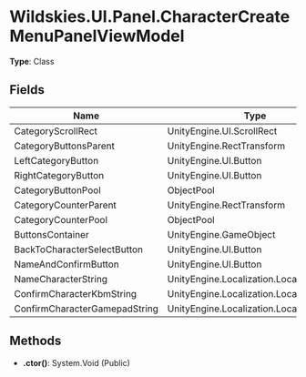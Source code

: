 ﻿# Wildskies.UI.Panel.CharacterCreateMenuPanelViewModel

**Type**: Class

## Fields

| Name | Type | Access |
|------|------|--------|
| CategoryScrollRect | UnityEngine.UI.ScrollRect | Public |
| CategoryButtonsParent | UnityEngine.RectTransform | Public |
| LeftCategoryButton | UnityEngine.UI.Button | Public |
| RightCategoryButton | UnityEngine.UI.Button | Public |
| CategoryButtonPool | ObjectPool | Public |
| CategoryCounterParent | UnityEngine.RectTransform | Public |
| CategoryCounterPool | ObjectPool | Public |
| ButtonsContainer | UnityEngine.GameObject | Public |
| BackToCharacterSelectButton | UnityEngine.UI.Button | Public |
| NameAndConfirmButton | UnityEngine.UI.Button | Public |
| NameCharacterString | UnityEngine.Localization.LocalizedString | Public |
| ConfirmCharacterKbmString | UnityEngine.Localization.LocalizedString | Public |
| ConfirmCharacterGamepadString | UnityEngine.Localization.LocalizedString | Public |

## Methods

- **.ctor()**: System.Void (Public)

